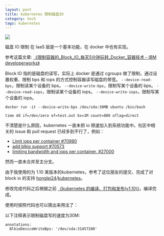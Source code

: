 ```yaml
---
layout: post
title: kubernetes 限制磁盘IO
category: tech
tags: kubernetes
---
```

![](https://cdn.kelu.org/blog/tags/k8s.jpg)

磁盘 IO 限制 在 IaaS 层是一个基本功能，在 docker 中也有实现。

参考这篇文章: [《限制容器的_Block_IO_每天5分钟玩转_Docker_容器技术 - IBM developerworks》]([https://www.ibm.com/developerworks/community/blogs/132cfa78-44b0-4376-85d0-d3096cd30d3f/entry/限制容器的_Block_IO_每天5分钟玩转_Docker_容器技术_29](https://www.ibm.com/developerworks/community/blogs/132cfa78-44b0-4376-85d0-d3096cd30d3f/entry/%E9%99%90%E5%88%B6%E5%AE%B9%E5%99%A8%E7%9A%84_Block_IO_%E6%AF%8F%E5%A4%A95%E5%88%86%E9%92%9F%E7%8E%A9%E8%BD%AC_Docker_%E5%AE%B9%E5%99%A8%E6%8A%80%E6%9C%AF_29))

Block IO 指的是磁盘的读写，实际上 docker 是通过 cgroups 做了限制，通过设置权重、限制 bps 和 iops 的方式控制容器读写磁盘的带宽。
`--device-read-bps`，限制读某个设备的 bps。
`--device-write-bps`，限制写某个设备的 bps。
`--device-read-iops`，限制读某个设备的 iops。
`--device-write-iops`，限制写某个设备的 iops。

```
docker run -it --device-write-bps /dev/sda:30MB ubuntu /bin/bash

time dd if=/dev/zero of=test.out bs=1M count=800 oflag=direct
```

不清楚是什么原因，kubernetes 一直未把 io 限速加入到系统功能中。社区中相关的 issue 和 pull request 已经多到不行了，例如：

* [Limit iops per container #70980](<https://github.com/kubernetes/kubernetes/pull/70980>)
* [add blkio support #70573](<https://github.com/kubernetes/kubernetes/pull/70573>)
* [limiting bandwidth and iops per container. #27000](<https://github.com/kubernetes/kubernetes/issues/27000>)

然而一直未合并至主分支。

由于我使用的为 1.10 某版本的kubernetes，参考了这位朋友的提交，完成了对 block io 的支持 [honglei24](https://github.com/honglei24)/[kubernetes](<https://github.com/honglei24/kubernetes/commit/2dd942adf9e822a51e84cb21b8ae7136c4fc54cd>)。

修改完成代码之后根据之前 [《kubernetes 的编译、打包和发布(v1.10)》](/tech/2019/01/30/developer-build-kubernetes.html)，编译完成。

使用时按照代码也可以猜出来用法了：

以下注释表示限制磁盘写的速度为30M:

```
annotations: 
  BlkioDeviceWriteBps: '/dev/sda:31457280'
```


